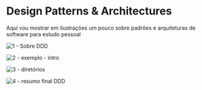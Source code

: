 # <b>Design Patterns &amp; Architectures</b>

Aqui vou mostrar em ilustrações um pouco sobre padrões e arquiteturas de software
para estudo pessoal


![1 - Sobre DDD](https://github.com/andrews-felipe/DPeA/assets/26348646/ddc13abb-a1ca-474c-a4f4-561bab3f3ee9)


![2 - exemplo - intro](https://github.com/andrews-felipe/DPeA/assets/26348646/17c3ab28-63c9-439b-bb71-af23fd20f8e9)


![3 - diretórios](https://github.com/andrews-felipe/DPeA/assets/26348646/c07a8408-11eb-4ba2-bdb0-e3b0fd3f10ea)

![4 - resumo final DDD](https://github.com/andrews-felipe/DPeA/assets/26348646/682094de-4471-45d7-9973-50948e7771ea)
